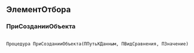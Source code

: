 ## ЭлементОтбора

### ПриСозданииОбъекта

```bsl

Процедура ПриСозданииОбъекта(ППутьКДанным, ПВидСравнения, ПЗначение) 
```

